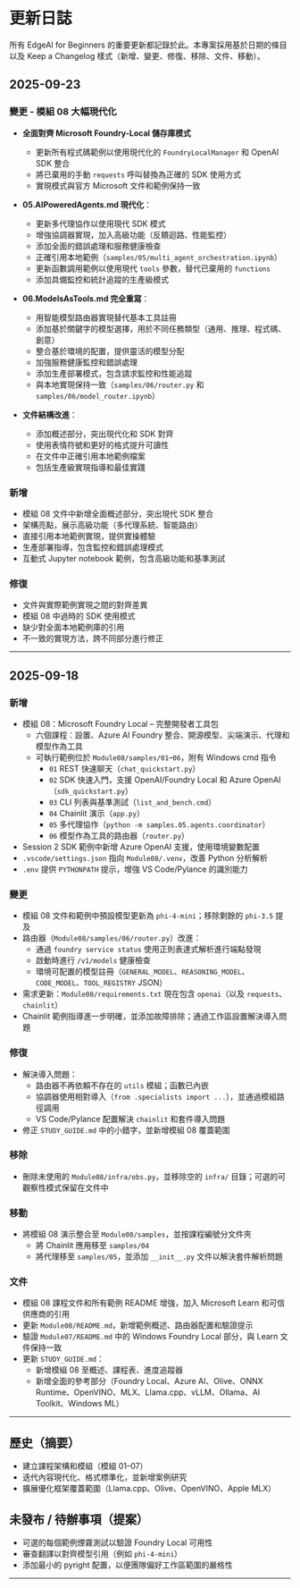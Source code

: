 <!--
CO_OP_TRANSLATOR_METADATA:
{
  "original_hash": "906e890232c6c2e1dac4cccfeb449acd",
  "translation_date": "2025-09-24T09:42:04+00:00",
  "source_file": "CHANGELOG.md",
  "language_code": "tw"
}
-->
# 更新日誌

所有 EdgeAI for Beginners 的重要更新都記錄於此。本專案採用基於日期的條目以及 Keep a Changelog 樣式（新增、變更、修復、移除、文件、移動）。

## 2025-09-23

### 變更 - 模組 08 大幅現代化
- **全面對齊 Microsoft Foundry-Local 儲存庫模式**
  - 更新所有程式碼範例以使用現代化的 `FoundryLocalManager` 和 OpenAI SDK 整合
  - 將已棄用的手動 `requests` 呼叫替換為正確的 SDK 使用方式
  - 實現模式與官方 Microsoft 文件和範例保持一致

- **05.AIPoweredAgents.md 現代化**：
  - 更新多代理協作以使用現代 SDK 模式
  - 增強協調器實現，加入高級功能（反饋迴路、性能監控）
  - 添加全面的錯誤處理和服務健康檢查
  - 正確引用本地範例（`samples/05/multi_agent_orchestration.ipynb`）
  - 更新函數調用範例以使用現代 `tools` 參數，替代已棄用的 `functions`
  - 添加具備監控和統計追蹤的生產級模式

- **06.ModelsAsTools.md 完全重寫**：
  - 用智能模型路由器實現替代基本工具註冊
  - 添加基於關鍵字的模型選擇，用於不同任務類型（通用、推理、程式碼、創意）
  - 整合基於環境的配置，提供靈活的模型分配
  - 加強服務健康監控和錯誤處理
  - 添加生產部署模式，包含請求監控和性能追蹤
  - 與本地實現保持一致（`samples/06/router.py` 和 `samples/06/model_router.ipynb`）

- **文件結構改進**：
  - 添加概述部分，突出現代化和 SDK 對齊
  - 使用表情符號和更好的格式提升可讀性
  - 在文件中正確引用本地範例檔案
  - 包括生產級實現指導和最佳實踐

### 新增
- 模組 08 文件中新增全面概述部分，突出現代 SDK 整合
- 架構亮點，展示高級功能（多代理系統、智能路由）
- 直接引用本地範例實現，提供實操體驗
- 生產部署指導，包含監控和錯誤處理模式
- 互動式 Jupyter notebook 範例，包含高級功能和基準測試

### 修復
- 文件與實際範例實現之間的對齊差異
- 模組 08 中過時的 SDK 使用模式
- 缺少對全面本地範例庫的引用
- 不一致的實現方法，跨不同部分進行修正

---

## 2025-09-18

### 新增
- 模組 08：Microsoft Foundry Local – 完整開發者工具包
  - 六個課程：設置、Azure AI Foundry 整合、開源模型、尖端演示、代理和模型作為工具
  - 可執行範例位於 `Module08/samples/01`–`06`，附有 Windows cmd 指令
    - `01` REST 快速聊天（`chat_quickstart.py`）
    - `02` SDK 快速入門，支援 OpenAI/Foundry Local 和 Azure OpenAI（`sdk_quickstart.py`）
    - `03` CLI 列表與基準測試（`list_and_bench.cmd`）
    - `04` Chainlit 演示（`app.py`）
    - `05` 多代理協作（`python -m samples.05.agents.coordinator`）
    - `06` 模型作為工具的路由器（`router.py`）
- Session 2 SDK 範例中新增 Azure OpenAI 支援，使用環境變數配置
- `.vscode/settings.json` 指向 `Module08/.venv`，改善 Python 分析解析
- `.env` 提供 `PYTHONPATH` 提示，增強 VS Code/Pylance 的識別能力

### 變更
- 模組 08 文件和範例中預設模型更新為 `phi-4-mini`；移除剩餘的 `phi-3.5` 提及
- 路由器（`Module08/samples/06/router.py`）改進：
  - 通過 `foundry service status` 使用正則表達式解析進行端點發現
  - 啟動時進行 `/v1/models` 健康檢查
  - 環境可配置的模型註冊（`GENERAL_MODEL`、`REASONING_MODEL`、`CODE_MODEL`、`TOOL_REGISTRY` JSON）
- 需求更新：`Module08/requirements.txt` 現在包含 `openai`（以及 `requests`、`chainlit`）
- Chainlit 範例指導進一步明確，並添加故障排除；通過工作區設置解決導入問題

### 修復
- 解決導入問題：
  - 路由器不再依賴不存在的 `utils` 模組；函數已內嵌
  - 協調器使用相對導入（`from .specialists import ...`），並通過模組路徑調用
  - VS Code/Pylance 配置解決 `chainlit` 和套件導入問題
- 修正 `STUDY_GUIDE.md` 中的小錯字，並新增模組 08 覆蓋範圍

### 移除
- 刪除未使用的 `Module08/infra/obs.py`，並移除空的 `infra/` 目錄；可選的可觀察性模式保留在文件中

### 移動
- 將模組 08 演示整合至 `Module08/samples`，並按課程編號分文件夾
  - 將 Chainlit 應用移至 `samples/04`
  - 將代理移至 `samples/05`，並添加 `__init__.py` 文件以解決套件解析問題

### 文件
- 模組 08 課程文件和所有範例 README 增強，加入 Microsoft Learn 和可信供應商的引用
- 更新 `Module08/README.md`，新增範例概述、路由器配置和驗證提示
- 驗證 `Module07/README.md` 中的 Windows Foundry Local 部分，與 Learn 文件保持一致
- 更新 `STUDY_GUIDE.md`：
  - 新增模組 08 至概述、課程表、進度追蹤器
  - 新增全面的參考部分（Foundry Local、Azure AI、Olive、ONNX Runtime、OpenVINO、MLX、Llama.cpp、vLLM、Ollama、AI Toolkit、Windows ML）

---

## 歷史（摘要）
- 建立課程架構和模組（模組 01–07）
- 迭代內容現代化、格式標準化，並新增案例研究
- 擴展優化框架覆蓋範圍（Llama.cpp、Olive、OpenVINO、Apple MLX）

## 未發布 / 待辦事項（提案）
- 可選的每個範例煙霧測試以驗證 Foundry Local 可用性
- 審查翻譯以對齊模型引用（例如 `phi-4-mini`）
- 添加最小的 pyright 配置，以便團隊偏好工作區範圍的嚴格性

---

